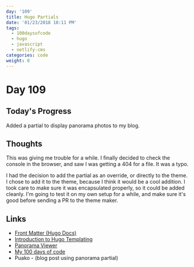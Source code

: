 ```yaml
---
day: '109'
title: Hugo Partials
date: '01/23/2018 10:11 PM'
tags:
  - 100daysofcode
  - hugo
  - javascript
  - netlify-cms
categories: code
weight: 0
---
```

# Day 109

## Today's Progress

Added a partial to display panorama photos to my blog.

## Thoughts

This was giving me trouble for a while. I finally decided to check the console in the browser, and saw I was getting a 404 for a file. It was a typo. 

I had the decision to add the partial as an override, or directly to the theme. I chose to add it to the theme, because I think it would be a cool addition. I took care to make sure it was encapsulated properly, so it could be added cleanly. I'm going to test it on my own setup for a while, and make sure it's good before sending a PR to the theme maker. 

## Links

* [Front Matter (Hugo Docs)](https://gohugo.io/content-management/front-matter/)
* [Introduction to Hugo Templating](https://gohugo.io/templates/introduction/) 
* [Panorama Viewer](https://github.com/peachananr/panorama_viewer) 
* [My 100 days of code](https://blogstrathomas.netlify.com/tags/100daysofcode/)
* Puako - (blog post using panorama partial)
